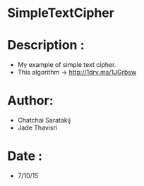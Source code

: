 # SimpleTextCipher
# Description :
  - My example of simple text cipher.
  - This algorithm -> http://1drv.ms/1JGrbsw

# Author: 
 - Chatchai Saratakij
 - Jade Thavisri

# Date : 
 - 7/10/15
